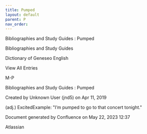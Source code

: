 ```yaml
---
title: Pumped
layout: default
parent: P
nav_order:
---
```


Bibliographies and Study Guides : Pumped

Bibliographies and Study Guides

Dictionary of Geneseo English

View All Entries

M-P

Bibliographies and Study Guides : Pumped

Created by  Unknown User (jnd5) on Apr 11, 2019

(adj.) ExcitedExample: &quot;I’m pumped to go to that concert tonight.&quot;

Document generated by Confluence on May 22, 2023 12:37

Atlassian
